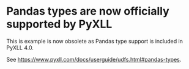 # Pandas types are now officially supported by PyXLL

This is example is now obsolete as Pandas type support is included in PyXLL 4.0.

See https://www.pyxll.com/docs/userguide/udfs.html#pandas-types.


